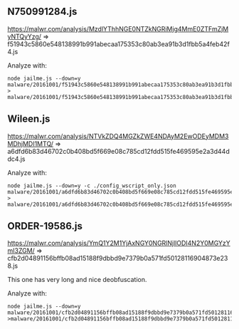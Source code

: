 ## N750991284.js ##

https://malwr.com/analysis/MzdlYThhNGE0NTZkNGRiMjg4MmE0ZTFmZjMyNTQyYzg/
=> f51943c5860e548138991b991abecaa175353c80ab3ea91b3d1fbb5a4feb42f4.js

Analyze with:

    node jailme.js --down=y malware/20161001/f51943c5860e548138991b991abecaa175353c80ab3ea91b3d1fbb5a4feb42f4.js > malware/20161001/f51943c5860e548138991b991abecaa175353c80ab3ea91b3d1fbb5a4feb42f4.out

## Wileen.js ##

https://malwr.com/analysis/NTVkZDQ4MGZkZWE4NDAyM2EwODEyMDM3MDhjMDI1MTQ/
=> a6dfd6b83d46702c0b408bd5f669e08c785cd12fdd515fe469595e2a3d44ddc4.js

Analyze with:

    node jailme.js --down=y -c ./config_wscript_only.json  malware/20161001/a6dfd6b83d46702c0b408bd5f669e08c785cd12fdd515fe469595e2a3d44ddc4.js > malware/20161001/a6dfd6b83d46702c0b408bd5f669e08c785cd12fdd515fe469595e2a3d44ddc4.out

## ORDER-19586.js ##

https://malwr.com/analysis/YmQ1Y2M1YjAxNGY0NGRlNjllODI4N2Y0MGYzYmI3ZGM/
=> cfb2d04891156bffb08ad15188f9dbbd9e7379b0a571fd50128116904873e238.js

This one has very long and nice deobfuscation.

Analyze with:

    node jailme.js --down=y malware/20161001/cfb2d04891156bffb08ad15188f9dbbd9e7379b0a571fd50128116904873e238.js >malware/20161001/cfb2d04891156bffb08ad15188f9dbbd9e7379b0a571fd50128116904873e238.out

